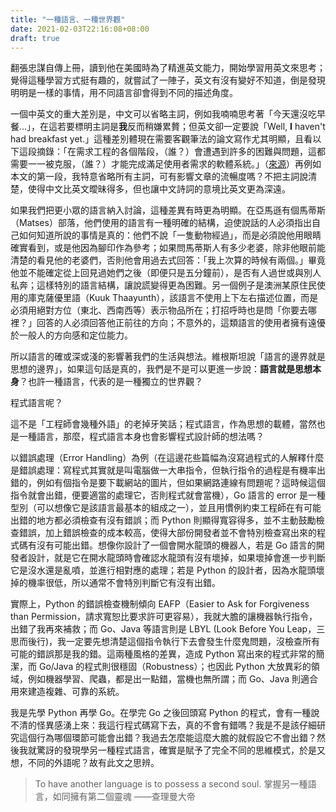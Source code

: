 ```yaml
---
title: "一種語言、一種世界觀"
date: 2021-02-03T22:16:08+08:00
draft: true
---
```


翻張忠謀自傳上冊，讀到他在美國時為了精進英文能力，開始學習用英文來思考；覺得這種學習方式挺有趣的，就嘗試了一陣子，英文有沒有變好不知道，倒是發現明明是一樣的事情，用不同語言卻會得到不同的描述角度。

一個中英文的重大差別是，中文可以省略主詞，例如我喃喃思考著「今天還沒吃早餐…」，在這若要標明主詞是**我**反而稍嫌累贅；但英文卻一定要說「Well, **I** haven't had breakfast yet.」這種差別體現在需要客觀筆法的論文寫作尤其明顯，且看以下這段摘錄：「在需求工程的各個階段，（誰？）會遭遇到許多的困難與問題，這都需要一一被克服，（誰？）才能完成滿足使用者需求的軟體系統。」（[來源](http://thuir.thu.edu.tw/retrieve/4769/096THU00394015-001.pdf)）再例如本文的第一段，我特意省略所有主詞，可有影響文章的流暢度嗎？不把主詞說清楚，使得中文比英文曖昧得多，但也讓中文詩詞的意境比英文更為深遠。

如果我們把更小眾的語言納入討論，這種差異有時更為明顯。在亞馬遜有個馬蒂斯（Matses）部落，他們使用的語言有一種明確的結構，迫使說話的人必須指出自己如何知道所說的事情是真的：他們不說「一隻動物經過」，而是必須說他用眼睛確實看到，或是他因為腳印作為參考；如果問馬蒂斯人有多少老婆，除非他眼前能清楚的看見他的老婆們，否則他會用過去式回答：「我上次算的時候有兩個。」畢竟他並不能確定從上回見過她們之後（即便只是五分鐘前），是否有人過世或與別人私奔；這樣特別的語言結構，讓說謊變得更為困難。另一個例子是澳洲某原住民使用的庫克薩優里語（Kuuk Thaayunth），該語言不使用上下左右描述位置，而是必須用絕對方位（東北、西南西等）表示物品所在；打招呼時也是問「你要去哪裡？」回答的人必須回答他正前往的方向；不意外的，這類語言的使用者擁有遠優於一般人的方向感和定位能力。

所以語言的確或深或淺的影響著我們的生活與想法。維根斯坦說「語言的邊界就是思想的邊界」，如果這句話是真的，我們是不是可以更進一步說：**語言就是思想本身**？也許一種語言，代表的是一種獨立的世界觀？

程式語言呢？

這不是「工程師會幾種外語」的老掉牙笑話；程式語言，作為思想的載體，當然也是一種語言，那麼，程式語言本身也會影響程式設計師的想法嗎？

以錯誤處理（Error Handling）為例（在這邊花些篇幅為沒寫過程式的人解釋什麼是錯誤處理：寫程式其實就是叫電腦做一大串指令，但執行指令的過程是有機率出錯的，例如有個指令是要下載網站的圖片，但如果網路連線有問題呢？這時候這個指令就會出錯，便要適當的處理它，否則程式就會當機），Go 語言的 error 是一種型別（可以想像它是該語言最基本的組成之一），並且用慣例約束工程師在有可能出錯的地方都必須檢查有沒有錯誤；而 Python 則顯得寬容得多，並不主動鼓勵檢查錯誤，加上錯誤檢查的成本較高，使得大部份開發者並不會特別檢查寫出來的程式碼有沒有可能出錯。想像你設計了一個會開水龍頭的機器人，若是 Go 語言的開發者設計，就是它在開水龍頭時會確認水龍頭有沒有壞掉，如果壞掉會進一步判斷它是沒水還是亂噴，並進行相對應的處理；若是 Python 的設計者，因為水龍頭壞掉的機率很低，所以通常不會特別判斷它有沒有出錯。

實際上，Python 的錯誤檢查機制傾向 EAFP（Easier to Ask for Forgiveness than Permission，請求寬恕比要求許可更容易），我就大膽的讓機器執行指令，出錯了我再來補救；而 Go、Java 等語言則是 LBYL (Look Before You Leap，三思而後行)，我一定要先想清楚這個指令執行下去會發生什麼鬼問題，沒檢查所有可能的錯誤那是我的錯。這兩種風格的差異，造成 Python 寫出來的程式非常的簡潔，而 Go/Java 的程式則很穩固（Robustness）；也因此 Python 大放異彩的領域，例如機器學習、爬蟲，都是出一點錯，當機也無所謂；而 Go、Java 則適合用來建造複雜、可靠的系統。

我是先學 Python 再學 Go。在學完 Go 之後回頭寫 Python 的程式，會有一種說不清的怪異感湧上來：我這行程式碼寫下去，真的不會有錯嗎？我是不是該仔細研究這個行為哪個環節可能會出錯？我過去怎麼能這麼大膽的就假設它不會出錯？然後我就驚訝的發現學另一種程式語言，確實是賦予了完全不同的思維模式，於是又想，不同的外語呢？故有此文之思辨。

> To have another language is to possess a second soul. 掌握另一種語言，如同擁有第二個靈魂 ——查理曼大帝